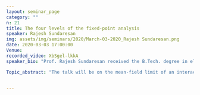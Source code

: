 ```yaml
---
layout: seminar_page
category: ""
n: 21
title: The four levels of the fixed-point analysis
speaker: Rajesh Sundaresan
img: assets/img/seminars/2020/March-03-2020_Rajesh Sundaresan.png
date: 2020-03-03 17:00:00 
Venue:
recorded_video: XbSgel-lkkA
speaker_bio: "Prof. Rajesh Sundaresan received the B.Tech. degree in electronics and communication from IIT Madras, India, and the M.A. and Ph.D. degrees in electrical engineering from Princeton University, Princeton, NJ, USA, in 1996 and 1999, respectively. From 1999 to 2005, he worked with Qualcomm Inc., where he was involved in the design of communication algorithms for wireless modems. Since 2005, he has been with the Indian Institute of Science, Bengaluru, India, where he is currently a Professor with the Department of Electrical Communication Engineering and an Associate Faculty with the Robert Bosch Centre for Cyber-Physical Systems. His interests include the areas of communication, computation, and control over networks."

Topic_abstract: "The talk will be on the mean-field limit of an interacting particle system, for e.g., a WiFi system. The fixed-point analysis is a useful technique that helps the analyst understand the system’s equilibrium behaviour. One can identify four levels of fixed points that fix (1) the relationship between certain macroscopic observables of the system, (2) the equilibrium distribution over particle states, (3) the evolution of the mean-field over time, and (4) the law associated with the limiting Markovian evolution of a particle. The talk will highlight these four levels and how they are related to each other."


---
```


